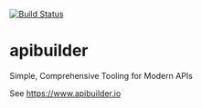 [![Build Status](https://travis-ci.org/apicollective/apibuilder.svg?branch=master)](https://travis-ci.org/apicollective/apibuilder)

apibuilder
==========

Simple, Comprehensive Tooling for Modern APIs

See https://www.apibuilder.io
